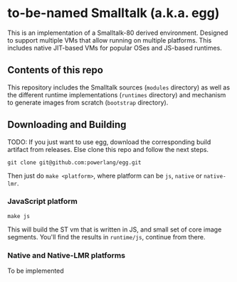 # to-be-named Smalltalk (a.k.a. egg)

This is an implementation of a Smalltalk-80 derived environment. 
Designed to support multiple VMs that allow running on multiple platforms.
This includes native JIT-based VMs for popular OSes and JS-based runtimes. 


## Contents of this repo

This repository includes the Smalltalk sources (`modules` directory) as
well as the different runtime implementations (`runtimes` directory) and
mechanism to generate images from scratch (`bootstrap` directory).

## Downloading and Building

TODO: If you just want to use egg, download the corresponding build artifact from releases.
Else clone this repo and follow the next steps.


```
git clone git@github.com:powerlang/egg.git
```

Then just do `make <platform>`, where platform can be `js`, `native` or `native-lmr`.

### JavaScript platform

```
make js
```

This will build the ST vm that is written in JS, and small set of core image segments.
You'll find the results in `runtime/js`, continue from there.

### Native and Native-LMR platforms

To be implemented

